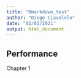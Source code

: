 ```yaml
---
title: "Rmarkdown_test"
author: "Diego Ciavolelo"
date: "02/02/2021"
output: html_document
---
```

## Performance
Chapter 1
